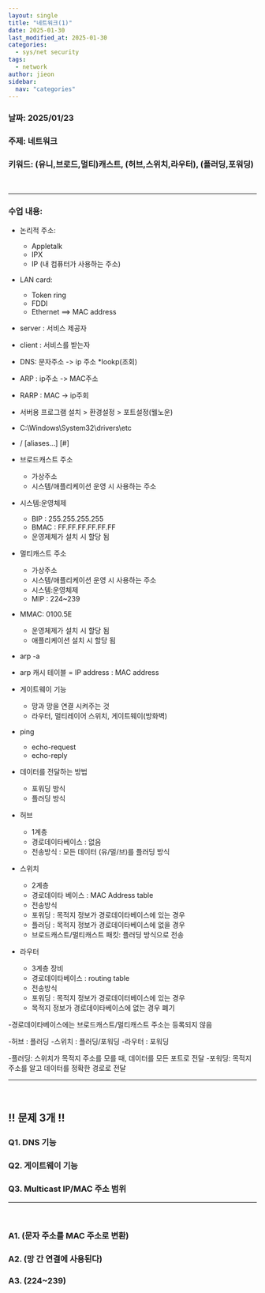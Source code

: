 ```yaml
---
layout: single
title: "네트워크(1)"
date: 2025-01-30
last_modified_at: 2025-01-30
categories:
  - sys/net security
tags:
  - network
author: jieon
sidebar:
  nav: "categories"
---
```


### 날짜: 2025/01/23
### 주제: 네트워크
### 키워드: (유니,브로드,멀티)캐스트, (허브,스위치,라우터), (플러딩,포워딩)

<br>

---
### 수업 내용:

- 논리적 주소: 
  + Appletalk
  + IPX
  + IP (내 컴퓨터가 사용하는 주소)

- LAN card:
  + Token ring
  + FDDI
  + Ethernet ==> MAC address

- server : 서비스 제공자
- client : 서비스를 받는자

- DNS: 문자주소 -> ip 주소  *lookp(조회)
- ARP : ip주소 -> MAC주소
- RARP :  MAC -> ip주회

- 서버용 프로그램 설치 > 환경설정 > 포트설정(웰노운)

- C:\Windows\System32\drivers\etc
- <service name>  <port number>/<protocol>  [aliases...]   [#<comment>]

- 브로드캐스트 주소
  + 가상주소
  + 시스템/애플리케이션 운영 시 사용하는 주소

- 시스템:운영체제
  + BIP : 255.255.255.255
  + BMAC : FF.FF.FF.FF.FF.FF
  + 운영제체가 설치 시 할당 됨


- 멀티캐스트 주소
  + 가상주소
  + 시스템/애플리케이션 운영 시 사용하는 주소
  + 시스템:운영체제
  + MIP : 224~239

- MMAC: 0100.5E
  + 운영체제가 설치 시 할당 됨
  + 애플리케이션 설치 시 할당 됨

- arp -a 
- arp 캐시 테이블 = IP address : MAC address

- 게이트웨이 기능
  + 망과 망을 연결 시켜주는 것
  + 라우터, 멀티레이어 스위치, 게이트웨이(방화벽)

- ping
  + echo-request
  + echo-reply

- 데이터를 전달하는 방법
  + 포워딩 방식
  + 플러딩 방식

- 허브
  + 1계층
  + 경로데이타베이스 : 없음
  + 전송방식 : 모든 데이터 (유/멀/브)를 플러딩 방식

- 스위치
  + 2계층
  + 경로데이타 베이스 : MAC Address table
  + 전송방식
  + 포워딩 : 목적지 정보가 경로데이타베이스에 있는 경우
  + 플러딩 : 목적지 정보가 경로데이타베이스에 없을 경우
  + 브로드캐스트/멀티캐스트 패킷: 플러딩 방식으로 전송

- 라우터
  + 3계층 장비
  + 경로데이타베이스 : routing table
  + 전송방식
  + 포워딩 : 목적지 정보가 경로데이터베이스에 있는 경우
  + 목적지 정보가 경로데이타베이스에 없는 경우 폐기

-경로데이타베이스에는 브로드캐스트/멀티캐스트 주소는 등록되지 않음

-허브    : 플러딩
-스위치 : 플러딩/포워딩
-라우터 : 포워딩

-플러딩: 스위치가 목적지 주소를 모를 때, 데이터를 모든 포트로 전달
-포워딩: 목적지 주소를 알고 데이터를 정확한 경로로 전달



---

<br>

## !! 문제 3개 !!

### Q1. DNS 기능



### Q2. 게이트웨이 기능



### Q3. Multicast IP/MAC 주소 범위    

---

<br>

### A1. (문자 주소를 MAC 주소로 변환)

### A2. (망 간 연결에 사용된다)

### A3. (224~239)
